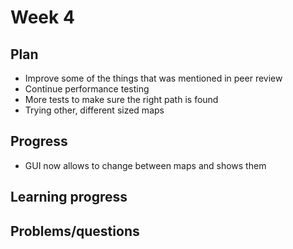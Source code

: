 # Week 4

## Plan
- Improve some of the things that was mentioned in peer review
- Continue performance testing
- More tests to make sure the right path is found
- Trying other, different sized maps

## Progress
- GUI now allows to change between maps and shows them

## Learning progress



## Problems/questions
